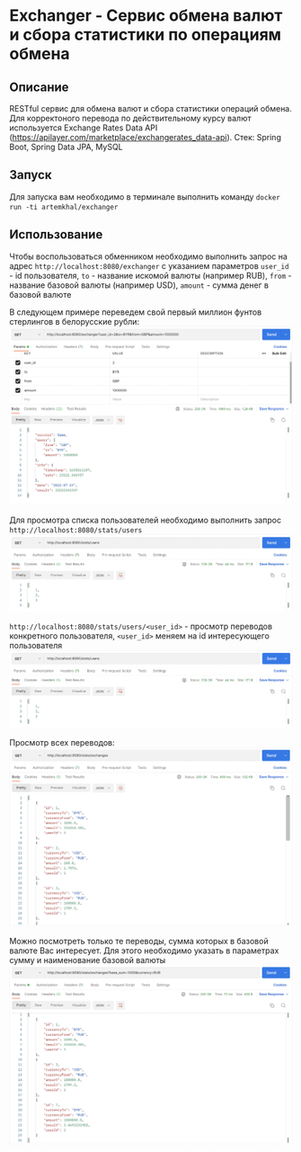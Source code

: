 # Exchanger - Сервис обмена валют и сбора статистики по операциям обмена

## Описание

RESTful сервис для обмена валют и сбора статистики операций обмена. Для корректоного перевода по действительному курсу валют используется Exchange Rates Data API (https://apilayer.com/marketplace/exchangerates_data-api).
Стек: Spring Boot, Spring Data JPA, MySQL

## Запуск
Для запуска вам необходимо в терминале выполнить команду `docker run -ti artemkhal/exchanger`

## Использование

Чтобы воспользоваться обменником необходимо выполнить запрос на адрес `http://localhost:8080/exchanger` с указанием параметров 
`user_id` - id пользователя,
`to` - название искомой валюты (например RUB),
`from` - название базовой валюты (например USD),
`amount` - сумма денег в базовой валюте

В следующем примере переведем свой первый миллион фунтов стерлингов в белорусские рубли:
![Alt-текст](https://github.com/artemkhal/exchanger/blob/master/src/main/resources/images/exchanger.png?raw=true "Пример")

Для просмотра списка пользователей необходимо выполнить запрос `http://localhost:8080/stats/users`
![Alt-текст](https://raw.githubusercontent.com/artemkhal/exchanger/master/src/main/resources/images/stats%3Ausers.png "Пример")

`http://localhost:8080/stats/users/<user_id>` - просмотр переводов конкретного пользователя, `<user_id>` меняем на id интересующего пользователя
![Alt-текст](https://raw.githubusercontent.com/artemkhal/exchanger/master/src/main/resources/images/stats%3Ausers.png "Пример")

Просмотр всех переводов:
![Alt-текст](https://raw.githubusercontent.com/artemkhal/exchanger/master/src/main/resources/images/stats%3Aexchanges.png "Пример")

Можно посмотреть только те переводы, сумма которых в базовой валюте Вас интересует. Для этого необходимо указать в параметрах сумму и наименование базовой валюты
![Alt-текст](https://raw.githubusercontent.com/artemkhal/exchanger/master/src/main/resources/images/stats%3Aexchanges%3Fparams.png "Пример")
